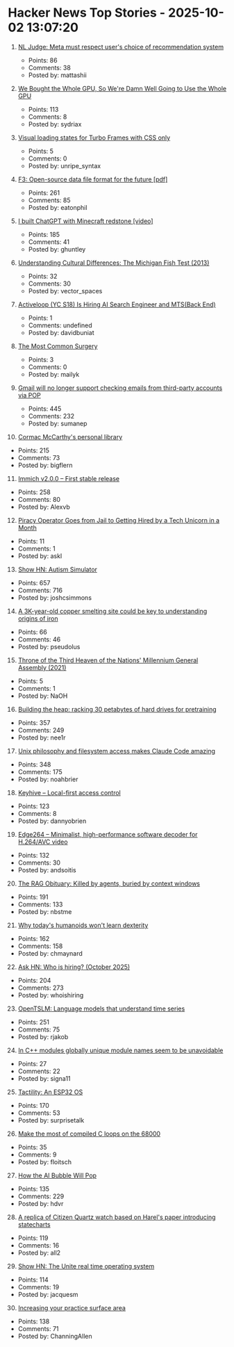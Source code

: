 # Hacker News Top Stories - 2025-10-02 13:07:20

1. [NL Judge: Meta must respect user's choice of recommendation system](https://www.bitsoffreedom.nl/2025/10/02/judge-in-the-bits-of-freedom-vs-meta-lawsuit-meta-must-respect-users-choice/)
   - Points: 86
   - Comments: 38
   - Posted by: mattashii

2. [We Bought the Whole GPU, So We're Damn Well Going to Use the Whole GPU](https://hazyresearch.stanford.edu/blog/2025-09-28-tp-llama-main)
   - Points: 113
   - Comments: 8
   - Posted by: sydriax

3. [Visual loading states for Turbo Frames with CSS only](https://railsdesigner.com/visual-loading-turbo-frames/)
   - Points: 5
   - Comments: 0
   - Posted by: unripe_syntax

4. [F3: Open-source data file format for the future [pdf]](https://db.cs.cmu.edu/papers/2025/zeng-sigmod2025.pdf)
   - Points: 261
   - Comments: 85
   - Posted by: eatonphil

5. [I built ChatGPT with Minecraft redstone [video]](https://www.youtube.com/watch?v=VaeI9YgE1o8)
   - Points: 185
   - Comments: 41
   - Posted by: ghuntley

6. [Understanding Cultural Differences: The Michigan Fish Test (2013)](http://michael-roberto.blogspot.com/2013/07/understanding-cultural-differences.html)
   - Points: 32
   - Comments: 30
   - Posted by: vector_spaces

7. [Activeloop (YC S18) Is Hiring AI Search Engineer and MTS(Back End)](https://careers.activeloop.ai/)
   - Points: 1
   - Comments: undefined
   - Posted by: davidbuniat

8. [The Most Common Surgery](https://www.asimov.press/p/cataracts)
   - Points: 3
   - Comments: 0
   - Posted by: mailyk

9. [Gmail will no longer support checking emails from third-party accounts via POP](https://support.google.com/mail/answer/16604719?hl=en)
   - Points: 445
   - Comments: 232
   - Posted by: sumanep

10. [Cormac McCarthy's personal library](https://www.smithsonianmag.com/arts-culture/two-years-cormac-mccarthys-death-rare-access-to-personal-library-reveals-man-behind-myth-180987150/)
   - Points: 215
   - Comments: 73
   - Posted by: bigflern

11. [Immich v2.0.0 – First stable release](https://github.com/immich-app/immich/discussions/22546)
   - Points: 258
   - Comments: 80
   - Posted by: Alexvb

12. [Piracy Operator Goes from Jail to Getting Hired by a Tech Unicorn in a Month](https://torrentfreak.com/sports-piracy-operator-goes-from-jail-to-getting-hired-by-a-tech-unicorn-in-a-month/)
   - Points: 11
   - Comments: 1
   - Posted by: askl

13. [Show HN: Autism Simulator](https://autism-simulator.vercel.app/)
   - Points: 657
   - Comments: 716
   - Posted by: joshcsimmons

14. [A 3K-year-old copper smelting site could be key to understanding origins of iron](https://phys.org/news/2025-09-year-copper-smelting-site-key.html)
   - Points: 66
   - Comments: 46
   - Posted by: pseudolus

15. [Throne of the Third Heaven of the Nations' Millennium General Assembly (2021)](https://americanart.si.edu/blog/throne-james-hampton)
   - Points: 5
   - Comments: 1
   - Posted by: NaOH

16. [Building the heap: racking 30 petabytes of hard drives for pretraining](https://si.inc/posts/the-heap/)
   - Points: 357
   - Comments: 249
   - Posted by: nee1r

17. [Unix philosophy and filesystem access makes Claude Code amazing](https://www.alephic.com/writing/the-magic-of-claude-code)
   - Points: 348
   - Comments: 175
   - Posted by: noahbrier

18. [Keyhive – Local-first access control](https://www.inkandswitch.com/keyhive/notebook/)
   - Points: 123
   - Comments: 8
   - Posted by: dannyobrien

19. [Edge264 – Minimalist, high-performance software decoder for H.264/AVC video](https://github.com/tvlabs/edge264)
   - Points: 132
   - Comments: 30
   - Posted by: andsoitis

20. [The RAG Obituary: Killed by agents, buried by context windows](https://www.nicolasbustamante.com/p/the-rag-obituary-killed-by-agents)
   - Points: 191
   - Comments: 133
   - Posted by: nbstme

21. [Why today's humanoids won't learn dexterity](https://rodneybrooks.com/why-todays-humanoids-wont-learn-dexterity/)
   - Points: 162
   - Comments: 158
   - Posted by: chmaynard

22. [Ask HN: Who is hiring? (October 2025)](undefined)
   - Points: 204
   - Comments: 273
   - Posted by: whoishiring

23. [OpenTSLM: Language models that understand time series](https://www.opentslm.com/)
   - Points: 251
   - Comments: 75
   - Posted by: rjakob

24. [In C++ modules globally unique module names seem to be unavoidable](https://nibblestew.blogspot.com/2025/09/in-c-modules-globally-unique-module.html)
   - Points: 27
   - Comments: 22
   - Posted by: signa11

25. [Tactility: An ESP32 OS](https://tactility.one)
   - Points: 170
   - Comments: 53
   - Posted by: surprisetalk

26. [Make the most of compiled C loops on the 68000](https://dciabrin.net/posts/make-the-most-of-compiled-c-loops-on-the-68000/make-the-most-of-compiled-c-loops-on-the-68000/)
   - Points: 35
   - Comments: 9
   - Posted by: floitsch

27. [How the AI Bubble Will Pop](https://www.derekthompson.org/p/this-is-how-the-ai-bubble-will-pop)
   - Points: 135
   - Comments: 229
   - Posted by: hdvr

28. [A replica of Citizen Quartz watch based on Harel's paper introducing statecharts](https://andyjakubowski.github.io/statechart-watch/)
   - Points: 119
   - Comments: 16
   - Posted by: all2

29. [Show HN: The Unite real time operating system](https://jacquesmattheij.com/unite-operating-system/)
   - Points: 114
   - Comments: 19
   - Posted by: jacquesm

30. [Increasing your practice surface area](https://www.indiehackers.com/post/lifestyle/increasing-your-practice-surface-area-agxYGi9bL0gd1WYYQZAu)
   - Points: 138
   - Comments: 71
   - Posted by: ChanningAllen


